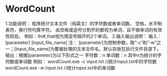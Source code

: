 # WordCount
1.功能说明：
程序统计文本文件（纯英文）的字符数或者单词数。
空格，水平制表符，换行符均算字符。
由空格或逗号分割开的都视为单词，且不做单词的有效性校验。
例如：thi#,that视为用逗号隔开的2个单词。
2.输入输出说明：
	输入： [parameter] [input_file_name]
	注： [parameter]为控制参数，取”-c”和”-w”之一；[input_file_name]为要被处理的文本文件名，默认存放在执行文件目录下。
	输出：根据[parameter]为以下形式之一
		字符数：n
		单词数：n
		其中n为统计的字符数或单词数
例如：
   wordCount.exe -c input.txt //统计input.txt中的字符数
   wordCount.exe -w input.txt //统计input.txt中的单词数
